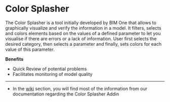 # Color Splasher

The Color Splasher is a tool initially developed by BIM One that allows to graphically visualize and verify the information in a model. It filters, selects and colors elements based on the values of a defined parameter to let you visualise if there are errors or a lack of information. User first selects the desired category, then selects a parameter and finally, sets colors for each value of this parameter. 



**Benefits**

- Quick Review of potential problems 
- Facilitates monitoring of model quality


---

- In the [wiki](https://github.com/bimone/addins-colorsplasher/wiki) section, you will find most of the information from our documentation regarding the Color Splasher Addin
